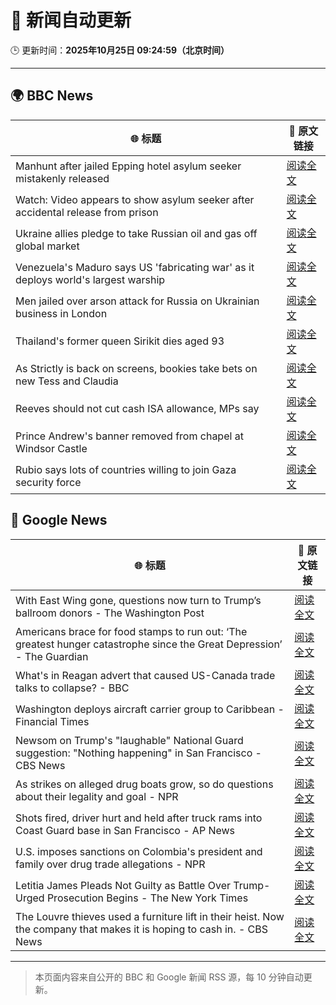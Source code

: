 # 🧠 新闻自动更新

🕒 更新时间：**2025年10月25日 09:24:59（北京时间）**

---

## 🌍 BBC News

| 🌐 标题 | 🔗 原文链接 |
|--------|-------------|
| Manhunt after jailed Epping hotel asylum seeker mistakenly released | [阅读全文](https://www.bbc.com/news/articles/cx2d5rl36vgo?at_medium=RSS&at_campaign=rss) |
| Watch: Video appears to show asylum seeker after accidental release from prison | [阅读全文](https://www.bbc.com/news/videos/c0mxrnyj879o?at_medium=RSS&at_campaign=rss) |
| Ukraine allies pledge to take Russian oil and gas off global market | [阅读全文](https://www.bbc.com/news/articles/c17p54edxljo?at_medium=RSS&at_campaign=rss) |
| Venezuela's Maduro says US 'fabricating war' as it deploys world's largest warship | [阅读全文](https://www.bbc.com/news/articles/c891gzx7xn4o?at_medium=RSS&at_campaign=rss) |
| Men jailed over arson attack for Russia on Ukrainian business in London | [阅读全文](https://www.bbc.com/news/articles/c04g5x1wq5vo?at_medium=RSS&at_campaign=rss) |
| Thailand's former queen Sirikit dies aged 93 | [阅读全文](https://www.bbc.com/news/articles/cp8ed1ednjdo?at_medium=RSS&at_campaign=rss) |
| As Strictly is back on screens, bookies take bets on new Tess and Claudia | [阅读全文](https://www.bbc.com/news/articles/ckgk84nzxgko?at_medium=RSS&at_campaign=rss) |
| Reeves should not cut cash ISA allowance, MPs say | [阅读全文](https://www.bbc.com/news/articles/c5yp57peqw8o?at_medium=RSS&at_campaign=rss) |
| Prince Andrew's banner removed from chapel at Windsor Castle | [阅读全文](https://www.bbc.com/news/articles/c867j2wyxj0o?at_medium=RSS&at_campaign=rss) |
| Rubio says lots of countries willing to join Gaza security force | [阅读全文](https://www.bbc.com/news/articles/cn0gwn491dwo?at_medium=RSS&at_campaign=rss) |

## 📰 Google News

| 🌐 标题 | 🔗 原文链接 |
|--------|-------------|
| With East Wing gone, questions now turn to Trump’s ballroom donors - The Washington Post | [阅读全文](https://news.google.com/rss/articles/CBMilAFBVV95cUxPYXlHQUNsaF83TmFtSndabVBWaXdmLXpQbEgxdlhxWjF2VkRXUkhOOTBxaHRfVGZxZXIxenpHSFVaR3MyS2lCX2dMRDQ1dmQ4WlNJNGMyNjdPY0F2RDA2bVprYktGOGRhbEhMeHBYellQaGZfckdqam9CMWZ6d19uRmZhbE8zejdVQ09Zd1M1QnpUSmMz?oc=5) |
| Americans brace for food stamps to run out: ‘The greatest hunger catastrophe since the Great Depression’ - The Guardian | [阅读全文](https://news.google.com/rss/articles/CBMijAFBVV95cUxQM21XcE9xVW84MUE2SnBvWGY1LXU4bmJ4LUp4eWowTno3VG05MnZuTHRHcFpoTEdDWU9oRlpVVF9iN19CS2ZJY3RSekxBQVlZYkdBb3hhX2dsdGlYZ3VfN1lZeDBIM0ItOWFqeUZrV3Y2cTRyUnNYSm11TUhDYVozYUZsQmhnUXRWTnJCcw?oc=5) |
| What's in Reagan advert that caused US-Canada trade talks to collapse? - BBC | [阅读全文](https://news.google.com/rss/articles/CBMiWkFVX3lxTE5idEp2QUJLYmtERnlFdWJodE9kT3Y3dko5aVVsOFpxNnN3VGF4YjZDYjFJcnRmb3FaU3doNENXQ3lFR2dyNlIzdjBZdnV2bnFTVXB3a2ZPaDlpUdIBX0FVX3lxTE1iY2lTOWpKWUw3cDhfM0dGV3dFM04tRWZzTE5QZHUyVXVuSHVVZTQ0X19mR0pyaG5GaVlwbG5URzF1bGt4M3FNWHlRa25kcDItRlVFRWFDazZPRVc2YjB3?oc=5) |
| Washington deploys aircraft carrier group to Caribbean - Financial Times | [阅读全文](https://news.google.com/rss/articles/CBMicEFVX3lxTE9ibGxKdXllc1NqMjZjdUU5bzE2X0lOc3g1MFFQclBURTE3a2p3QXR4aWdkLWIzaGRVd0pnRDQxZW9Eek1vVDRNSzNSWm9lckRJcFJTQVJhVlB1MEE0dEpwT1lmbDBfSGw3VTlnRVZNbkc?oc=5) |
| Newsom on Trump's "laughable" National Guard suggestion: "Nothing happening" in San Francisco - CBS News | [阅读全文](https://news.google.com/rss/articles/CBMiuAFBVV95cUxNWFpMYndxWVhiSFdYejBBWEd0bjVTZWZ6MkhQQkJDLVNpa0JQcloxZGlvcVYtQS1ncllWOXFPYlU4MkpKOWZRb2wwUzQ5R0xNcmtmbUhONFZmSlNUME9lblRPZGRDTTlXNDBpR2RhbDJES0dXTHlqRWpTNnJ2OXVBMUI4b1Q4bUplUGZoNGFpN0FBWEF0Y0IxcjEwb3drYmRqMFVMNlNHZnVWSE5JS2wyd2w1dHdOSzIt0gG-AUFVX3lxTFBsVDcxVDNMdEFyeEZCXzZ0ZzVxRS1va25MdlgwanF5V1JWalRmczV4X0Y3S2RIaURpWFdPdnN1TC1qOHpiNzZtT3NnaU03Q2MwU2ZkV0J4NnJZMXhZa092M0l0SVA0bXU1M0VlT0ZKbzROQy1RVVJCZW9Hd21BQXUwa29JcmxlX011bWYxSXNuNVNnRmdUTk5GTDcwOF9IWWJmZjNtVFcxaXp0MHE0NGo1YzNyenJOMkFjdEUyc2c?oc=5) |
| As strikes on alleged drug boats grow, so do questions about their legality and goal - NPR | [阅读全文](https://news.google.com/rss/articles/CBMihAFBVV95cUxOM0pGaHZaWm9wYTNlQUpCUW5wNkJFWUExZVhsemtMSmRleGNNcm85eGVWckMtNnNjZkZ2VDk3d3lqZUZrLXdHT3kxcmhkUzNIMzVoYkxfdi1WRkZ1WmRWUU1abVN2WHdVWTZLN1Awek5Tb0pRMnFQTS1TY0k2UTRBRjA0OFg?oc=5) |
| Shots fired, driver hurt and held after truck rams into Coast Guard base in San Francisco - AP News | [阅读全文](https://news.google.com/rss/articles/CBMiswFBVV95cUxQX3NnV1FwLXkycTdKdUFrQlhzV3pHVWpSVC1sbzdSSHgwSFN4eFZxM20ySzF5RDJqT0I1VXRsNTBpNXNadUozdENtdEk0d0loMFExT24tVkJqNWp2ZzZ5ZVJ6elYtb3kyRVFJejN2ZlBIRC00amFqYU5ncWxaTlBxSmJRTkhYSl92eTQ0aTFlNk9xbUhIZEVpS1Ffb1hVbHQ3anFnb3Q0VlUxTjE5V1BFNzZfWQ?oc=5) |
| U.S. imposes sanctions on Colombia's president and family over drug trade allegations - NPR | [阅读全文](https://news.google.com/rss/articles/CBMinAFBVV95cUxNZDJYT1ZrOHhWOG1QTFhjQW5aWHV1ek1DbnBaUHJqMkhUdGg5RUJaNkR6RTZHRnRzMnVqb0JxTW5zSWJibUhOWl95SnhUQUh0TXRXNW5vdi1fVHZIY054VzNzZmZUalVROHdpRWlMS1FiWDVpSUJONUdaQjJycXlRVGFDNlY3RVpvT085MjJKTVpraUVhN2ZtNFotZzg?oc=5) |
| Letitia James Pleads Not Guilty as Battle Over Trump-Urged Prosecution Begins - The New York Times | [阅读全文](https://news.google.com/rss/articles/CBMie0FVX3lxTE9pM3FCUHp1SEpiU1pTVEptX0ZuQnVjTFA1WDcyVHpXdXdNTTFzV1ZSZE4zTlhyZjVDbjZ6aW1TNzJlb1Jubm96Q0NaZE1XZFFndTBWaVpLeFdPMXcxLWpCVXBMTnlLM2FBUWxhREx5ejRRMmtORUZMLUxzdw?oc=5) |
| The Louvre thieves used a furniture lift in their heist. Now the company that makes it is hoping to cash in. - CBS News | [阅读全文](https://news.google.com/rss/articles/CBMilgFBVV95cUxQUkRFY2VFVFdMZF9acnZhWllfUTl0RVBjSUVHcUJKajJhRDBfNU9kcGl2YzdXTl80cHhHYVBSdWRxYW9mVHZZV2RIQ1pRZGcyUlI4cXhDTmRwVlRwUTU0OEVBTG1lM1JLOW1TRk5LYWc0cEgzS25JazMySWVIUzBlTEV6OXRUV0VqdHYwdURBOEJ6NElmMEHSAZsBQVVfeXFMT3hqZDA0SzExV0pkQXYteXFPSTJHOUxrVTJVaW9KWnpLSDhCck9nRFZuSEZTOEg3bHRXU0FCYW4wY2lERV9TNGVsd3hmSDhZS2RMQ3A1VTllTHJQX0hSc2lQUGNSbXNLZm9vSWdYVTlJZkNvbFdIVDdSZklvbUJpck5NWVlhNVZfWFZQMldiWktiQTN2eU5wR1RXUTA?oc=5) |

---
> 本页面内容来自公开的 BBC 和 Google 新闻 RSS 源，每 10 分钟自动更新。